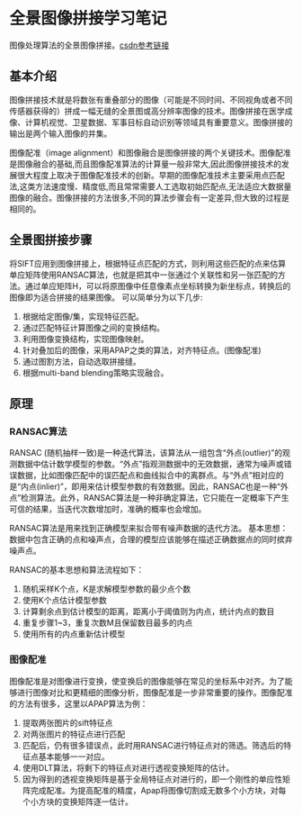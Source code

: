 # 全景图像拼接学习笔记

图像处理算法的全景图像拼接。<a href="https://blog.csdn.net/qq_49192977/article/details/124112819" title="超链接title">csdn参考链接</a>
## 基本介绍
图像拼接技术就是将数张有重叠部分的图像（可能是不同时间、不同视角或者不同传感器获得的）拼成一幅无缝的全景图或高分辨率图像的技术。图像拼接在医学成像、计算机视觉、卫星数据、军事目标自动识别等领域具有重要意义。图像拼接的输出是两个输入图像的并集。

图像配准（image alignment）和图像融合是图像拼接的两个关键技术。图像配准是图像融合的基础,而且图像配准算法的计算量一般非常大,因此图像拼接技术的发展很大程度上取决于图像配准技术的创新。早期的图像配准技术主要采用点匹配法,这类方法速度慢、精度低,而且常常需要人工选取初始匹配点,无法适应大数据量图像的融合。图像拼接的方法很多,不同的算法步骤会有一定差异,但大致的过程是相同的。

## 全景图拼接步骤
将SIFT应用到图像拼接上，根据特征点匹配的方式，则利用这些匹配的点来估算单应矩阵使用RANSAC算法，也就是把其中一张通过个关联性和另一张匹配的方法。通过单应矩阵H，可以将原图像中任意像素点坐标转换为新坐标点，转换后的图像即为适合拼接的结果图像。
可以简单分为以下几步:
<ol>
<li>根据给定图像/集，实现特征匹配。</li>
<li>通过匹配特征计算图像之间的变换结构。</li>
<li>利用图像变换结构，实现图像映射。</li>
<li>针对叠加后的图像，采用APAP之类的算法，对齐特征点。(图像配准)</li>
<li>通过图割方法，自动选取拼接缝。</li>
<li>根据multi-band blending策略实现融合。</li>
</ol>

## 原理

### RANSAC算法
RANSAC (随机抽样一致)是一种迭代算法，该算法从一组包含“外点(outlier)”的观测数据中估计数学模型的参数。“外点”指观测数据中的无效数据，通常为噪声或错误数据，比如图像匹配中的误匹配点和曲线拟合中的离群点。与“外点”相对应的是“内点(inlier)”，即用来估计模型参数的有效数据。因此，RANSAC也是一种“外点”检测算法。此外，RANSAC算法是一种非确定算法，它只能在一定概率下产生可信的结果，当迭代次数增加时，准确的概率也会增加。

RANSAC算法是用来找到正确模型来拟合带有噪声数据的迭代方法。
基本思想：数据中包含正确的点和噪声点，合理的模型应该能够在描述正确数据点的同时摈弃噪声点。

RANSAC的基本思想和算法流程如下：
<ol>
<li>随机采样K个点，K是求解模型参数的最少点个数</li>
<li>使用K个点估计模型参数</li>
<li>计算剩余点到估计模型的距离，距离小于阈值则为内点，统计内点的数目</li>
<li>重复步骤1~3，重复次数M且保留数目最多的内点</li>
<li>使用所有的内点重新估计模型</li>
</ol>

### 图像配准
图像配准是对图像进行变换，使变换后的图像能够在常见的坐标系中对齐。为了能够进行图像对比和更精细的图像分析，图像配准是一步非常重要的操作。图像配准的方法有很多，这里以APAP算法为例：
<ol>
<li>提取两张图片的sift特征点</li>
<li>对两张图片的特征点进行匹配</li>
<li>匹配后，仍有很多错误点，此时用RANSAC进行特征点对的筛选。筛选后的特征点基本能够一一对应。</li>
<li>使用DLT算法，将剩下的特征点对进行透视变换矩阵的估计。</li>
<li>因为得到的透视变换矩阵是基于全局特征点对进行的，即一个刚性的单应性矩阵完成配准。为提高配准的精度，Apap将图像切割成无数多个小方块，对每个小方块的变换矩阵逐一估计。</li>
</ol>